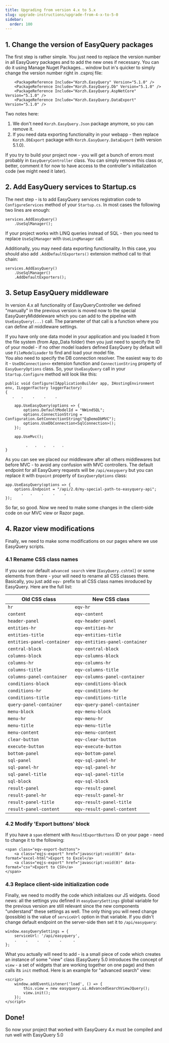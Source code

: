 ```yaml
---
title: Upgrading from version 4.x to 5.x
slug: upgrade-instructions/upgrade-from-4-x-to-5-0
sidebar:
  order: 100
---
```


## 1. Change the version of EasyQuery packages
The first step is rather simple. You just need  to replace the version number in all EasyQuery packages and to add the new ones if necessary.
You can do it using Manage Nuget Packages... window but in's quicker to simply change the version number right in .csproj file:

```
    <PackageReference Include="Korzh.EasyQuery" Version="5.1.0" />
    <PackageReference Include="Korzh.EasyQuery.Db" Version="5.1.0" />
    <PackageReference Include="Korzh.EasyQuery.AspNetCore" Version="5.1.0" />
    <PackageReference Include="Korzh.EasyQuery.DataExport" Version="5.1.0" />
```

Two notes here:
1. We don't need `Korzh.EasyQuery.Json` package anymore, so you can remove it.  
2. If you need data exporting functionality in your webapp - then replace `Korzh.DbExport` package with `Korzh.EasyQuery.DataExport` (with version 5.1.0).

If you try to build your project now - you will get a bunch of errors most probably in `EasyQueryController` class. You can simply remove this class or, better, comment it for now to have access to the controller's initialization code (we might need it later).

## 2. Add EasyQuery services to Startup.cs
The next step - is to add EasyQuery services registration code to `ConfigureServices` method of your `Startup.cs`. In most cases the following two lines are enough:
```
services.AddEasyQuery()
    .UseSqlManager();
```

If your project works with LINQ queries instead of SQL - then you need to replace `UseSqlManager` with `UseLinqManager` call.

Additionally, you may need data exporting functionality. In this case, you should also add `.AddDefaultExporters()` extension method call to that chain:

```
services.AddEasyQuery()
    .UseSqlManager()
    .AddDefaultExporters();
```

## 3. Setup EasyQuery middleware
In version 4.x all functionality of EasyQueryController we defined "manually" in the previous version is moved now to the special EasyQueryMiddeleware which you can add to the pipeline with `UseEasyQuery(...)` call.
The parameter of that call is a function where you can define all middleware settings.

If you have only one data model in your application and you loaded it from the file system (from App_Data folder) then you just need to specify the ID of your model - if no other model loaders defined EasyQuery by default will use `FileModelLoader` to find and load your model file.  
You also need to specify the DB connection resolver. The easiest way to do it - `UseDbConnection<>` extension function and `ConnectionString` property of  `EasyQueryOptions` class. So, your `UseEasyQuery` call in your `Startup.Configure` method will look like this:

```
public void Configure(IApplicationBuilder app, IHostingEnvironment env, ILoggerFactory loggerFactory) 
{
   .   .    .    .    .

    app.UseEasyQuery(options => {
        options.DefaultModelId = "NWindSQL";
        options.ConnectionString = Configuration.GetConnectionString("EqDemoDbMVC");
        options.UseDbConnection<SqlConnection>();
    });

    app.UseMvc();
		
		 .   .   .   .   .
}
```

As you can see we placed our middleware after all others middlewares but before MVC - to avoid any confusion with MVC controllers.
The default endpoint for all EasyQuery requests will be `/api/easyquery` but you can replace it with `Enpoint` property of `EasyQueryOptions` class:

```
app.UseEasyQuery(options => {
    options.Endpoint = "/api/2.0/my-special-path-to-easyquery-api";
       .   .    .    .    .
});
```

So far, so good. Now we need to make some changes in  the client-side code on our MVC view or Razor page.

## 4. Razor view modifications
Finally, we need to make some modifications on our pages where we use EasyQuery scripts.

### 4.1 Rename CSS class names
If you use our default `advanced search` view (`EasyQuery.cshtml`) or some elements from there - your will need to rename all CSS classes there.
Basically, you just add `eqv-` prefix to all CSS class names inroduced by EasyQuery. 
Here are the full list:

| Old CSS class | New CSS class |
|--- |---|
| `hr` | `eqv-hr`|
| `content` | `eqv-content`|
| `header-panel` | `eqv-header-panel` |
| `entities-hr` | `eqv-entities-hr` |
| `entities-title` | `eqv-entities-title` |
| `entities-panel-container` | `eqv-entities-panel-container` |
| `central-block` | `eqv-central-block` |
| `columns-block` | `eqv-columns-block` |
| `columns-hr` | `eqv-columns-hr` |
| `columns-title` | `eqv-columns-title` |
| `columns-panel-container` | `eqv-columns-panel-container` |
| `conditions-block` | `eqv-conditions-block` |
| `conditions-hr` | `eqv-conditions-hr` |
| `conditions-title` | `eqv-conditions-title` |
| `query-panel-container` | `eqv-query-panel-container` |
| `menu-block` | `eqv-menu-block` |
| `menu-hr` | `eqv-menu-hr` |
| `menu-title` | `eqv-menu-title` |
| `menu-content` | `eqv-menu-content` |
| `clear-button` | `eqv-clear-button` |
| `execute-button` | `eqv-execute-button` |
| `bottom-panel` | `eqv-bottom-panel` |
| `sql-panel` | `eqv-sql-panel-hr` |
| `sql-panel-hr` | `eqv-sql-panel-hr` |
| `sql-panel-title` | `eqv-sql-panel-title` |
| `sql-block` | `eqv-sql-block` |
| `result-panel` | `eqv-result-panel` |
| `result-panel-hr` | `eqv-result-panel-hr` |
| `result-panel-title` | `eqv-result-panel-title` |
| `result-panel-content` | `eqv-result-panel-content` |

### 4.2 Modify 'Export buttons' block 

If you have a `span` element with `ResultExportButtons` ID on your page -  need to change it to the following:
```
<span class="eqv-export-buttons">
    <a class="eqjs-export" href="javascript:void(0)" data-format="excel-html">Export to Excel</a>
    <a class="eqjs-export" href="javascript:void(0)" data-format="csv">Export to CSV</a>
</span>
```


### 4.3 Replace client-side initialization code
Finally, we need to modify the code which initializes our JS widgets.
Good news: all the settings you defined in `easyQuerySettings` global variable for the previous version are still relevant since the new components "understand" these settings as well.
The only thing you will need change (possible) is the value of `serviceUrl` option in that variable. If you didn't change default endpoint on the server-side then set it to `/api/easyquery`:

```
window.easyQuerySettings = {
    serviceUrl: '/api/easyquery',
    .    .    .    .    .     .
};
```

What you actually will need to add - is a small piece of code which creates an instance of some "view" class (EasyQuery 5.0 introduces the concept of `view` - a set of widgets that are working together on one page) and then calls its `init` method. Here is an example for "advanced search" view:

```
<script>
    window.addEventListener('load', () => {
        this.view = new easyquery.ui.AdvancedSearchViewJQuery();
        view.init();
    });
</script>
```



## Done!
So now your project that worked with EasyQuery 4.x must be compiled and run well with EasyQuery 5.0

